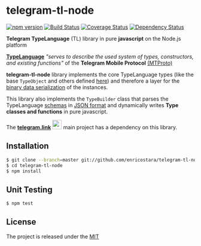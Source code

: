 # telegram-tl-node
[![npm version][npm-image]][npm-url] [![Build Status][travis-image]][travis-url] [![Coverage Status][coverage-image]][coverage-url] [![Dependency Status][gemnasium-image]][gemnasium-url]

**Telegram TypeLanguage** (TL) library in pure **javascript** on the Node.js platform

[**TypeLanguage**](https://core.telegram.org/mtproto/TL)
_"serves to describe the used system of types, constructors, and existing functions"_ of the **Telegram Mobile Protocol** 
[(MTProto)](https://core.telegram.org/mtproto)

**telegram-tl-node** library implements the core TypeLanguage types (like the base `TypeObject` 
and others defined [here](https://core.telegram.org/mtproto/TL#example)) and therefore a layer for the
[binary data serialization](https://core.telegram.org/mtproto/serialize) of the instances.

This library also implements the `TypeBuilder` class that parses the TypeLanguage [schemas](https://core.telegram.org/schema) 
in [JSON format](https://core.telegram.org/schema/mtproto-json) and dynamically writes **Type classes and functions** in
pure javascript.

The [**telegram.link**](http://telegram.link) <img src="https://raw.githubusercontent.com/enricostara/telegram.link/master/telegram.link.png" 
width="25" /> main project has a dependency on this library.

## Installation

```bash
$ git clone --branch=master git://github.com/enricostara/telegram-tl-node.git
$ cd telegram-tl-node
$ npm install
```

## Unit Testing 

```bash
$ npm test
```

## License

The project is released under the [MIT](./LICENSE) 

[npm-url]: https://www.npmjs.org/package/telegram.link
[npm-image]: https://badge.fury.io/js/telegram-tl-node.svg

[travis-url]: https://travis-ci.org/enricostara/telegram-tl-node
[travis-image]: https://travis-ci.org/enricostara/telegram-tl-node.svg?branch=master

[coverage-url]: https://coveralls.io/r/enricostara/telegram-tl-node?branch=master
[coverage-image]: https://img.shields.io/coveralls/enricostara/telegram-tl-node.svg

[gemnasium-url]: https://gemnasium.com/enricostara/telegram-tl-node
[gemnasium-image]: https://gemnasium.com/enricostara/telegram-tl-node.svg